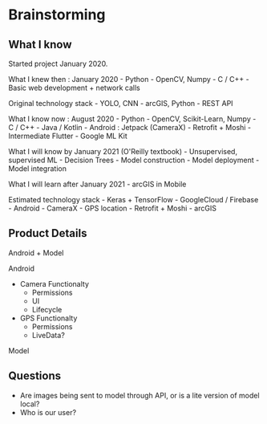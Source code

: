 # Brainstorming

## What I know
Started project January 2020.

What I knew then : January 2020
    - Python
    - OpenCV, Numpy
    - C / C++
    - Basic web development + network calls

Original technology stack
    - YOLO, CNN
    - arcGIS, Python
    - REST API

What I know now : August 2020
    - Python
    - OpenCV, Scikit-Learn, Numpy
    - C / C++
    - Java / Kotlin
    - Android : Jetpack (CameraX)
    - Retrofit + Moshi
    - Intermediate Flutter 
    - Google ML Kit

What I will know by January 2021 (O'Reilly textbook)
    - Unsupervised, supervised ML
    - Decision Trees
    - Model construction
    - Model deployment
    - Model integration

What I will learn after January 2021
    - arcGIS in Mobile

Estimated technology stack
    - Keras + TensorFlow
    - GoogleCloud / Firebase
    - Android
        - CameraX
        - GPS location
        - Retrofit + Moshi
    - arcGIS

## Product Details
Android + Model

Android
- Camera Functionalty
    - Permissions
    - UI
    - Lifecycle
- GPS Functionalty
    - Permissions
    - LiveData?

Model

## Questions
- Are images being sent to model through API, or is a lite version of model local?
- Who is our user?